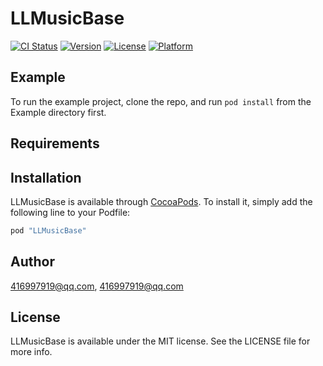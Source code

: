 # LLMusicBase

[![CI Status](http://img.shields.io/travis/416997919@qq.com/LLMusicBase.svg?style=flat)](https://travis-ci.org/416997919@qq.com/LLMusicBase)
[![Version](https://img.shields.io/cocoapods/v/LLMusicBase.svg?style=flat)](http://cocoapods.org/pods/LLMusicBase)
[![License](https://img.shields.io/cocoapods/l/LLMusicBase.svg?style=flat)](http://cocoapods.org/pods/LLMusicBase)
[![Platform](https://img.shields.io/cocoapods/p/LLMusicBase.svg?style=flat)](http://cocoapods.org/pods/LLMusicBase)

## Example

To run the example project, clone the repo, and run `pod install` from the Example directory first.

## Requirements

## Installation

LLMusicBase is available through [CocoaPods](http://cocoapods.org). To install
it, simply add the following line to your Podfile:

```ruby
pod "LLMusicBase"
```

## Author

416997919@qq.com, 416997919@qq.com

## License

LLMusicBase is available under the MIT license. See the LICENSE file for more info.
